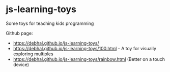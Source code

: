 # js-learning-toys
Some toys for teaching kids programming

Github page:

- https://debhal.github.io/js-learning-toys/
- https://debhal.github.io/js-learning-toys/100.html - A toy for visually exploring multiples
- https://debhal.github.io/js-learning-toys/rainbow.html (Better on a touch device)
